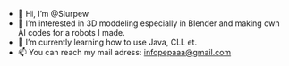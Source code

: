 - 👋 Hi, I’m @Slurpew
- 👀 I’m interested in 3D moddeling especially in Blender and making own AI codes for a robots I made.
- 🌱 I’m currently learning how to use Java, CLL et.
- 📫 You can reach my mail adress: infopepaaa@gmail.com


